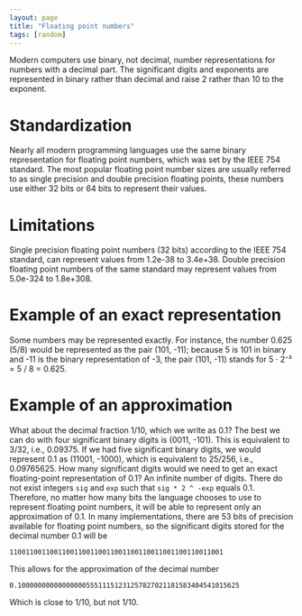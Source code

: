 ```yaml
---
layout: page
title: "Floating point numbers"
tags: [random]
---
```


Modern computers use binary, not decimal, number representations for numbers
with a decimal part. The significant digits and exponents are represented in
binary rather than decimal and raise 2 rather than 10 to the exponent.

# Standardization

Nearly all modern programming languages use the same binary representation for
floating point numbers, which was set by the IEEE 754 standard. The most popular
floating point number sizes are usually referred to as single precision and
double precision floating points, these numbers use either 32 bits or 64 bits to
represent their values.

# Limitations

Single precision floating point numbers (32 bits) according to the IEEE 754
standard, can represent values from 1.2e-38 to 3.4e+38. Double precision
floating point numbers of the same standard may represent values from 5.0e-324
to 1.8e+308.

# Example of an exact representation

Some numbers may be represented exactly. For instance, the number 0.625 (5/8)
would be represented as the pair (101, -11); because 5 is 101 in binary and -11
is the binary representation of -3, the pair (101, -11) stands for 5 · 2⁻³ = 5 /
8 = 0.625.

# Example of an approximation

What about the decimal fraction 1/10, which we write as 0.1? The best we can do
with four significant binary digits is (0011, -101). This is equivalent to 3/32,
i.e., 0.09375. If we had five significant binary digits, we would represent 0.1
as (11001, -1000), which is equivalent to 25/256, i.e., 0.09765625. How many
significant digits would we need to get an exact floating-point representation
of 0.1? An infinite number of digits. There do not exist integers `sig` and
`exp` such that `sig * 2 ^ -exp` equals 0.1. Therefore, no matter how many bits
the language chooses to use to represent floating point numbers, it will be able
to represent only an approximation of 0.1. In many implementations, there are 53
bits of precision available for floating point numbers, so the significant
digits stored for the decimal number 0.1 will be

    11001100110011001100110011001100110011001100110011001

This allows for the approximation of the decimal number

    0.1000000000000000055511151231257827021181583404541015625

Which is close to 1/10, but not 1/10.

